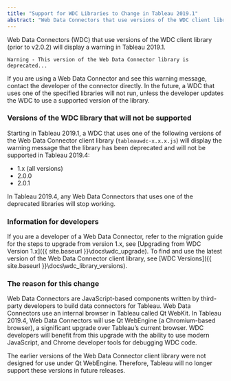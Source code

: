 ```yaml
---
title: "Support for WDC Libraries to Change in Tableau 2019.1"
abstract: "Web Data Connectors that use versions of the WDC client library (prior to v2.0.2) will display a warning in Tableau 2019.1. In a future release of Tableau, those WDCs will not run unless they have been updated."
---
```


Web Data Connectors (WDC) that use versions of the WDC client library (prior to v2.0.2) will display a warning in Tableau 2019.1.

`Warning - This version of the Web Data Connector library is deprecated...`

If you are using a Web Data Connector and see this warning message, contact the developer of the connector directly. In the future, a WDC that uses one of the specified libraries will not run, unless the developer updates the WDC to use a supported version of the library.

### Versions of the WDC library that will not be supported

Starting in Tableau 2019.1, a WDC that uses one of the following versions of the Web Data Connector client library (`tableauwdc-x.x.x.js`) will display the warning message that the library has been deprecated and will not be supported in Tableau 2019.4:

- 1.x (all versions)
- 2.0.0
- 2.0.1

In Tableau 2019.4, any Web Data Connectors that uses one of the deprecated libraries will stop working.

### Information for developers

 If you are a developer of a Web Data Connector, refer to the migration guide for the steps to upgrade from version 1.x, see [Upgrading from WDC Version 1.x]({{ site.baseurl }}\docs\wdc_upgrade). To find and use the latest version of the Web Data Connector client library, see [WDC Versions]({{ site.baseurl }}\docs\wdc_library_versions).

### The reason for this change

Web Data Connectors are JavaScript-based components written by third-party developers to build data connectors for Tableau. Web Data Connectors use an internal browser in Tableau called Qt WebKit. In Tableau 2019.4, Web Data Connectors will use Qt WebEngine (a Chromium-based browser), a significant upgrade over Tableau’s current browser. WDC developers will benefit from this upgrade with the ability to use modern JavaScript, and Chrome developer tools for debugging WDC code.

The earlier versions of the Web Data Connector client library were not designed for use under Qt WebEngine. Therefore, Tableau will no longer support these versions in future releases.
